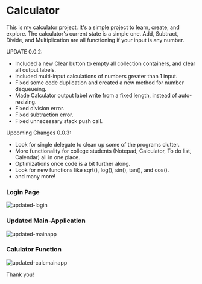 # Calculator 
This is my calculator project. It's a simple project to learn, create, and explore.  The calculator's current state is a simple one. Add, Subtract, Divide, and Multiplication are all functioning if your input is any number.  

UPDATE 0.0.2:  
- Included a new Clear button to empty all collection containers, and clear all output labels. <br>  
- Included multi-input calculations of numbers greater than 1 input. <br>  
- Fixed some code duplication and created a new method for number dequeueing.<br>  
- Made Calculator output label write from a fixed length, instead of auto-resizing.<br>  
- Fixed division error.<br>  
- Fixed subtraction error.<br>  
- Fixed unnecessary stack push call.<br>   

Upcoming Changes 0.0.3: 
- Look for single delegate to clean up some of the programs clutter. 
- More functionality for college students (Notepad, Calculator, To do list, Calendar) all in one place.
- Optimizations once code is a bit further along.
- Look for new functions like sqrt(), log(), sin(), tan(), and cos().
- and many more!  
### Login Page
![updated-login](https://user-images.githubusercontent.com/20911133/37488055-109d3a66-2859-11e8-8d15-6757158df409.PNG) 

### Updated Main-Application
![updated-mainapp](https://user-images.githubusercontent.com/20911133/37488079-24cc3096-2859-11e8-83cc-2d1cf101b57f.PNG)

### Calulator Function
![updated-calcmainapp](https://user-images.githubusercontent.com/20911133/37488123-3d957aa6-2859-11e8-8d79-42f1fe39e42b.PNG)

Thank you!
